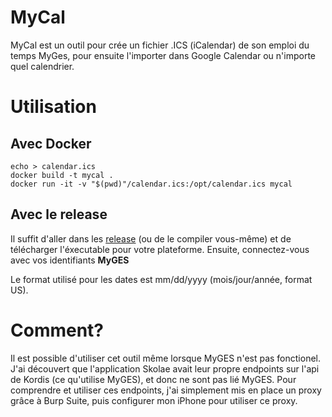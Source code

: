# MyCal

MyCal est un outil pour crée un fichier .ICS (iCalendar) de son emploi du temps MyGes, pour ensuite l'importer dans Google Calendar ou n'importe quel calendrier.

# Utilisation

## Avec Docker

```
echo > calendar.ics
docker build -t mycal .
docker run -it -v "$(pwd)"/calendar.ics:/opt/calendar.ics mycal
```

## Avec le release

Il suffit d'aller dans les [release](https://github.com/obito/mycal/releases) (ou de le compiler vous-même) et de télécharger l'éxecutable pour votre plateforme. Ensuite, connectez-vous avec vos identifiants **MyGES**

Le format utilisé pour les dates est mm/dd/yyyy (mois/jour/année, format US).

# Comment?

Il est possible d'utiliser cet outil même lorsque MyGES n'est pas fonctionel. J'ai découvert que l'application Skolae avait leur propre endpoints sur l'api de Kordis (ce qu'utilise MyGES), et donc ne sont pas lié MyGES. Pour comprendre et utiliser ces endpoints, j'ai simplement mis en place un proxy grâce à Burp Suite, puis configurer mon iPhone pour utiliser ce proxy. 

